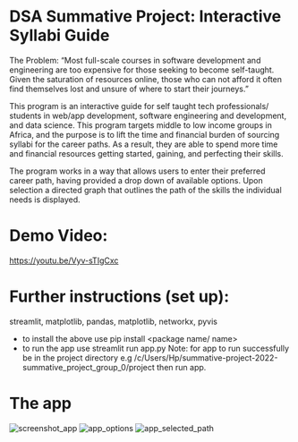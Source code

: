 # DSA Summative Project: Interactive Syllabi Guide 

The Problem:
“Most full-scale courses in software development and engineering are too expensive for those seeking to become self-taught. Given the saturation of resources online, those who can not afford it often find themselves lost and unsure of where to start their journeys.”
 
This program is an interactive guide for self taught tech professionals/ students in web/app development, software engineering and development, and data science. This program targets middle to low income groups in Africa, and the purpose is to lift the time and financial burden of sourcing syllabi for the career paths. As a result, they are able to spend more time and financial resources getting started, gaining, and perfecting their skills.
 
The program works in a way that allows users to enter their preferred career path, having provided a drop down of available options. Upon selection a directed graph that outlines the path of the skills the individual needs is displayed.

# Demo Video:

https://youtu.be/Vyv-sTIgCxc



# Further instructions (set up):

streamlit, matplotlib, pandas, matplotlib, networkx, pyvis
- to install the above use 
pip install <package name/ name> 
- to run the app use
streamlit run app.py
Note: for app to run successfully be in the project directory e.g /c/Users/Hp/summative-project-2022-summative_project_group_0/project
then run app.

# The app

![screenshot_app](https://user-images.githubusercontent.com/90867768/164058372-883da16d-a908-4ec5-b1d6-9bc32944725b.png)
![app_options](https://user-images.githubusercontent.com/90867768/164058418-6756a2ba-d39e-4836-9633-8e909c0d3464.png)
![app_selected_path](https://user-images.githubusercontent.com/90867768/164058438-aa0e4943-160c-4329-a755-18dffd792b01.png)

